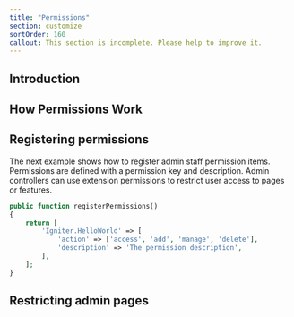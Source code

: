 ```yaml
---
title: "Permissions"
section: customize
sortOrder: 160
callout: This section is incomplete. Please help to improve it.
---
```


## Introduction

## How Permissions Work

## Registering permissions

The next example shows how to register admin staff permission items. Permissions are defined with a permission key and description. Admin controllers can use extension permissions to restrict user access to pages or features.

```php
public function registerPermissions()
{
    return [
        'Igniter.HelloWorld' => [
            'action' => ['access', 'add', 'manage', 'delete'],
            'description' => 'The permission description',
        ],
    ];
}
```

## Restricting admin pages

### 